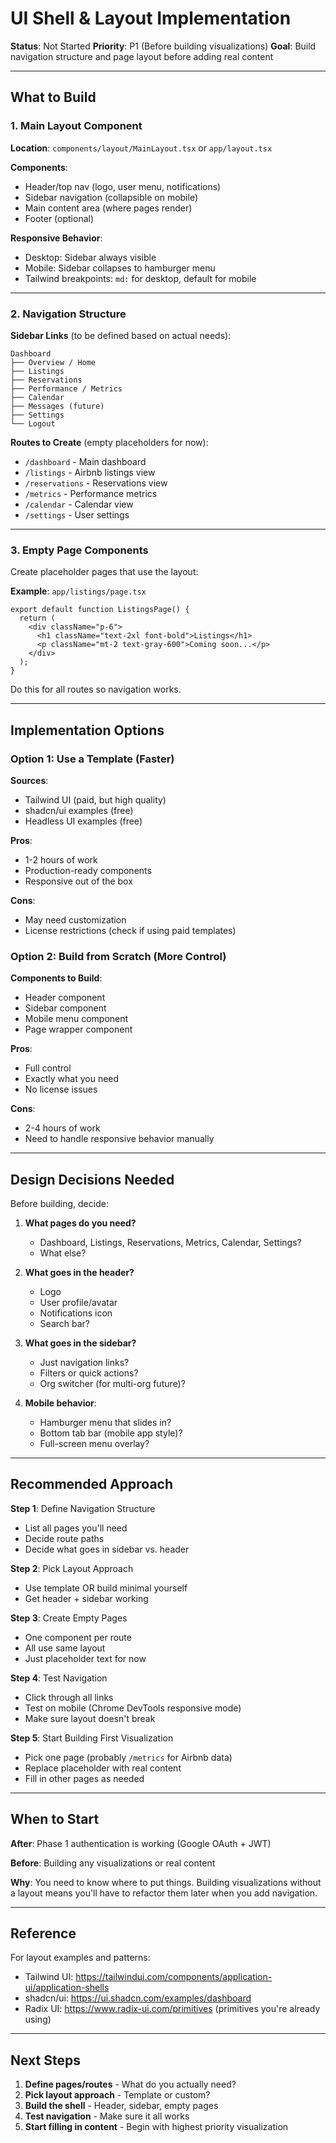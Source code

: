 # UI Shell & Layout Implementation

**Status**: Not Started
**Priority**: P1 (Before building visualizations)
**Goal**: Build navigation structure and page layout before adding real content

---

## What to Build

### 1. Main Layout Component

**Location**: `components/layout/MainLayout.tsx` or `app/layout.tsx`

**Components**:

- Header/top nav (logo, user menu, notifications)
- Sidebar navigation (collapsible on mobile)
- Main content area (where pages render)
- Footer (optional)

**Responsive Behavior**:

- Desktop: Sidebar always visible
- Mobile: Sidebar collapses to hamburger menu
- Tailwind breakpoints: `md:` for desktop, default for mobile

---

### 2. Navigation Structure

**Sidebar Links** (to be defined based on actual needs):

```
Dashboard
├── Overview / Home
├── Listings
├── Reservations
├── Performance / Metrics
├── Calendar
├── Messages (future)
├── Settings
└── Logout
```

**Routes to Create** (empty placeholders for now):

- `/dashboard` - Main dashboard
- `/listings` - Airbnb listings view
- `/reservations` - Reservations view
- `/metrics` - Performance metrics
- `/calendar` - Calendar view
- `/settings` - User settings

---

### 3. Empty Page Components

Create placeholder pages that use the layout:

**Example**: `app/listings/page.tsx`

```tsx
export default function ListingsPage() {
  return (
    <div className="p-6">
      <h1 className="text-2xl font-bold">Listings</h1>
      <p className="mt-2 text-gray-600">Coming soon...</p>
    </div>
  );
}
```

Do this for all routes so navigation works.

---

## Implementation Options

### Option 1: Use a Template (Faster)

**Sources**:

- Tailwind UI (paid, but high quality)
- shadcn/ui examples (free)
- Headless UI examples (free)

**Pros**:

- 1-2 hours of work
- Production-ready components
- Responsive out of the box

**Cons**:

- May need customization
- License restrictions (check if using paid templates)

### Option 2: Build from Scratch (More Control)

**Components to Build**:

- Header component
- Sidebar component
- Mobile menu component
- Page wrapper component

**Pros**:

- Full control
- Exactly what you need
- No license issues

**Cons**:

- 2-4 hours of work
- Need to handle responsive behavior manually

---

## Design Decisions Needed

Before building, decide:

1. **What pages do you need?**
   - Dashboard, Listings, Reservations, Metrics, Calendar, Settings?
   - What else?

2. **What goes in the header?**
   - Logo
   - User profile/avatar
   - Notifications icon
   - Search bar?

3. **What goes in the sidebar?**
   - Just navigation links?
   - Filters or quick actions?
   - Org switcher (for multi-org future)?

4. **Mobile behavior**:
   - Hamburger menu that slides in?
   - Bottom tab bar (mobile app style)?
   - Full-screen menu overlay?

---

## Recommended Approach

**Step 1**: Define Navigation Structure

- List all pages you'll need
- Decide route paths
- Decide what goes in sidebar vs. header

**Step 2**: Pick Layout Approach

- Use template OR build minimal yourself
- Get header + sidebar working

**Step 3**: Create Empty Pages

- One component per route
- All use same layout
- Just placeholder text for now

**Step 4**: Test Navigation

- Click through all links
- Test on mobile (Chrome DevTools responsive mode)
- Make sure layout doesn't break

**Step 5**: Start Building First Visualization

- Pick one page (probably `/metrics` for Airbnb data)
- Replace placeholder with real content
- Fill in other pages as needed

---

## When to Start

**After**: Phase 1 authentication is working (Google OAuth + JWT)

**Before**: Building any visualizations or real content

**Why**: You need to know where to put things. Building visualizations without a layout means you'll have to refactor them later when you add navigation.

---

## Reference

For layout examples and patterns:

- Tailwind UI: https://tailwindui.com/components/application-ui/application-shells
- shadcn/ui: https://ui.shadcn.com/examples/dashboard
- Radix UI: https://www.radix-ui.com/primitives (primitives you're already using)

---

## Next Steps

1. **Define pages/routes** - What do you actually need?
2. **Pick layout approach** - Template or custom?
3. **Build the shell** - Header, sidebar, empty pages
4. **Test navigation** - Make sure it all works
5. **Start filling in content** - Begin with highest priority visualization
